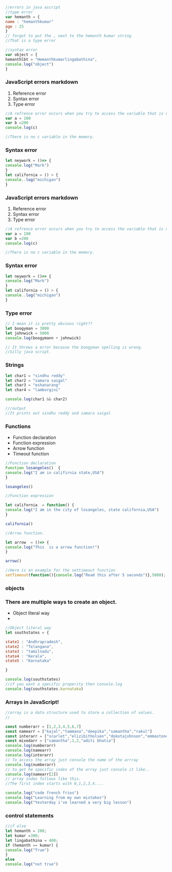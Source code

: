 ```js
//errors in java ascript
//type error
var hemanth = {
name : "hemanthkumar"
age : 25
}
// forgot to put the , next to the hemanth kumar string
//That is a type error

```

```js
//syntax error
var object = {
hemanthlbt = "Hemanthkumarlingabathina",
console.log("object")
}
```

### JavaScript errors markdown
1. Reference error
2. Syntax error
3. Type error

```js
//A refrence error occurs when you try to access the variable that is not in the memory.
var a = 100
var b =200
console.log(c)

//There is no c variable in the memory.
```

### Syntax error
```js
let neywork = ()=> {
console.log("Mark")
}
let california = () > {
console..log("michigan")
}
```
### JavaScript errors markdown
1. Reference error
2. Syntax error
3. Type error

```js
//A refrence error occurs when you try to access the variable that is not in the memory.
var a = 100
var b =200
console.log(c)

//There is no c variable in the memory.
```

### Syntax error
```js
let neywork = ()=> {
console.log("Mark")
}
let california = () > {
console..log("michigan")
}
```

### Type error
```js
// I mean it is pretty obvious right??
let boogyman = 3000
let johnwick = 5000
console.log(boogymann + johnwick)

// It throws a error because the boogyman spelling is wrong.
//Silly java script.
```
### Strings

```js
let char1 = "sindhu reddy"
let char2 = "samara saigal"
let char3 = "eshanarang"
let char4 = "lamborgini"

console.log(char1 && char2)

///output
//It prints out sindhu reddy and samara saigal
```

### Functions
- Function declaration
- Function expression
- Arrow function
- Timeout function
```js
//Function declaration
Function losangeles()  {
console.log("I am in califirnia state,USA")
}

losangeles()

//Function expression

let california  = function() {
console.log("I am in the city of losangeles, state california,USA")
}

california()

//Arrow function.

let arrow  = ()=> {
console.log("This  is a arrow function!")
}

arrow()

//Here is an example for the settimeout function
setTimeout(function(){console.log("Read this after 5 seconds")},5000);


```

### objects
### There are multiple ways to create an object.
- Object literal way
- 

```js
//Object literal way
let southstates = {

state1 : "Andhrapradesh",
state2 : "Telangana",
state3 : "tamilnadu",
state4 : "Kerala",
state5 : "Karnataka"

}

console.log(southstates)
//if you want a specific properity then console.log
console.log(southstates.karnataka)
```
### Arrays in JavaScript!

```js
//array is a data structure used to store a collection of values.
//

const numberarr = [1,2,3,4,5,6,7]
const namearr = ["kajal","tammana","deepika","samantha","rakul"]
const interarr = ["scarlet","elizibitholsen","dokotajohnson","emmastone"]
const mixedarr = ["samantha",1,2,"aditi bhatia"]
console.log(numberarr)
console.log(namearr)
console.log(interarr)
// To access the array just console the name of the arrray
console.log(numberarr)
// to get he specific index of the array just console it like..
console.log(namearr[2])
// array index follows like this.
//The first index starts with 0,1,2,3,4....
```

```js
console.log("code french fries")
console.log("Learning from my own mistakes")
console.log("Yesterday i've learned a very big lesson")

```
### control statements

```js
//if else
let hemanth = 200;
let kumar =300;
let lingabathina = 400;
if (hemanth == kumar) {
console.log("True")
}
else
console.log("not true")
```






